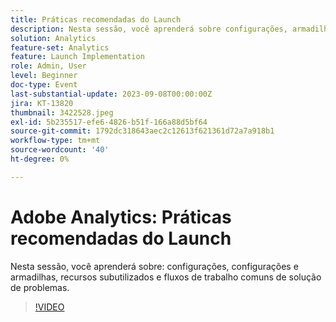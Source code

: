 ```yaml
---
title: Práticas recomendadas do Launch
description: Nesta sessão, você aprenderá sobre configurações, armadilhas e problemas, recursos pouco aproveitados e fluxos de trabalho comuns para solução de problemas.
solution: Analytics
feature-set: Analytics
feature: Launch Implementation
role: Admin, User
level: Beginner
doc-type: Event
last-substantial-update: 2023-09-08T00:00:00Z
jira: KT-13820
thumbnail: 3422528.jpeg
exl-id: 5b235517-efe6-4826-b51f-166a88d5bf64
source-git-commit: 1792dc318643aec2c12613f621361d72a7a918b1
workflow-type: tm+mt
source-wordcount: '40'
ht-degree: 0%

---
```


# Adobe Analytics: Práticas recomendadas do Launch

Nesta sessão, você aprenderá sobre: configurações, configurações e armadilhas, recursos subutilizados e fluxos de trabalho comuns de solução de problemas.

>[!VIDEO](https://video.tv.adobe.com/v/3422528/?learn=on)
